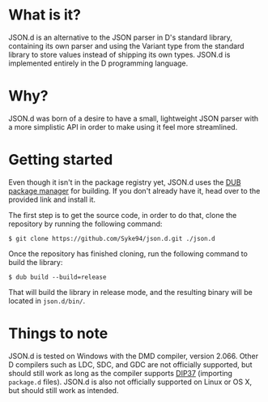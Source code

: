 What is it?
===========

JSON.d is an alternative to the JSON parser in D's standard library, containing its own parser and using the Variant type from the standard library to store values instead of shipping its own types. JSON.d is implemented entirely in the D programming language.

Why?
====

JSON.d was born of a desire to have a small, lightweight JSON parser with a more simplistic API in order to make using it feel more streamlined.

Getting started
===============

Even though it isn't in the package registry yet, JSON.d uses the [DUB package manager](http://code.dlang.org/download) for building. If you don't already have it, head over to the provided link and install it.

The first step is to get the source code, in order to do that, clone the repository by running the following command:

    $ git clone https://github.com/Syke94/json.d.git ./json.d

Once the repository has finished cloning, run the following command to build the library:

    $ dub build --build=release

That will build the library in release mode, and the resulting binary will be located in `json.d/bin/`.

Things to note
==============

JSON.d is tested on Windows with the DMD compiler, version 2.066. Other D compilers such as LDC, SDC, and GDC are not officially supported, but should still work as long as the compiler supports [DIP37](http://wiki.dlang.org/DIP37) (importing `package.d` files). JSON.d is also not officially supported on Linux or OS X, but should still work as intended.